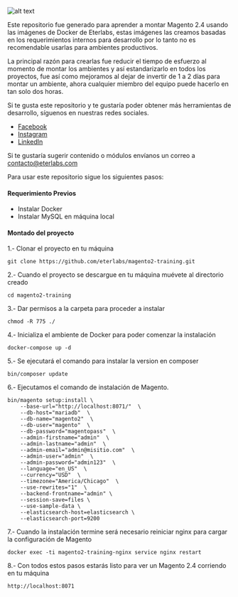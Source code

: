 ![alt text](https://eterlabs.com/media/github-docker-eterlabs.jpg)

Este repositorio fue generado para aprender a montar Magento 2.4 usando las imágenes de Docker de Eterlabs, estas imágenes las creamos basadas en los requerimientos internos para desarrollo por lo tanto no es recomendable usarlas para ambientes productivos.

La principal razón para crearlas fue reducir el tiempo de esfuerzo al momento de montar los ambientes y así estandarizarlo en todos los proyectos, fue así como mejoramos al dejar de invertir de 1 a 2 días para montar un ambiente, ahora cualquier miembro del equipo puede hacerlo en tan solo dos horas.

Si te gusta este repositorio y te gustaría poder obtener más herramientas de desarrollo, síguenos en nuestras redes sociales.


* [Facebook](https://www.facebook.com/eterlabsmx)
* [Instagram](https://www.instagram.com/eterlabsmx/)
* [LinkedIn](https://www.linkedin.com/company/eterlabs)


Si te gustaría sugerir contenido o módulos envíanos un correo a contacto@eterlabs.com

Para usar este repositorio sigue los siguientes pasos:

#### Requerimiento Previos

* Instalar Docker
* Instalar MySQL en máquina local


#### Montado del proyecto


1.- Clonar el proyecto en tu máquina
```
git clone https://github.com/eterlabs/magento2-training.git
```

2.- Cuando el proyecto se descargue en tu máquina muévete al directorio creado
```
cd magento2-training
```

3.- Dar permisos a la carpeta para proceder a instalar
```
chmod -R 775 ./
```

4.- Inicializa el ambiente de Docker para poder comenzar la instalación
```
docker-compose up -d
```

5.- Se ejecutará el comando para instalar la version en composer
```
bin/composer update
```

6.- Ejecutamos el comando de instalación de Magento.
```
bin/magento setup:install \
    --base-url="http://localhost:8071/"  \
    --db-host="mariadb"  \
    --db-name="magento2"  \
    --db-user="magento"  \
    --db-password="magentopass"  \
    --admin-firstname="admin"  \
    --admin-lastname="admin"  \
    --admin-email="admin@misitio.com"  \
    --admin-user="admin"  \
    --admin-password="admin123"  \
    --language="en_US"  \
    --currency="USD"  \
    --timezone="America/Chicago"  \
    --use-rewrites="1"  \
    --backend-frontname="admin" \
    --session-save=files \
    --use-sample-data \
    --elasticsearch-host=elasticsearch \
    --elasticsearch-port=9200
```

7.- Cuando la instalación termine será necesario reiniciar nginx para cargar la configuración de Magento
```
docker exec -ti magento2-training-nginx service nginx restart
```

8.- Con todos estos pasos estarás listo para ver un Magento 2.4 corriendo en tu máquina
```
http://localhost:8071
```
